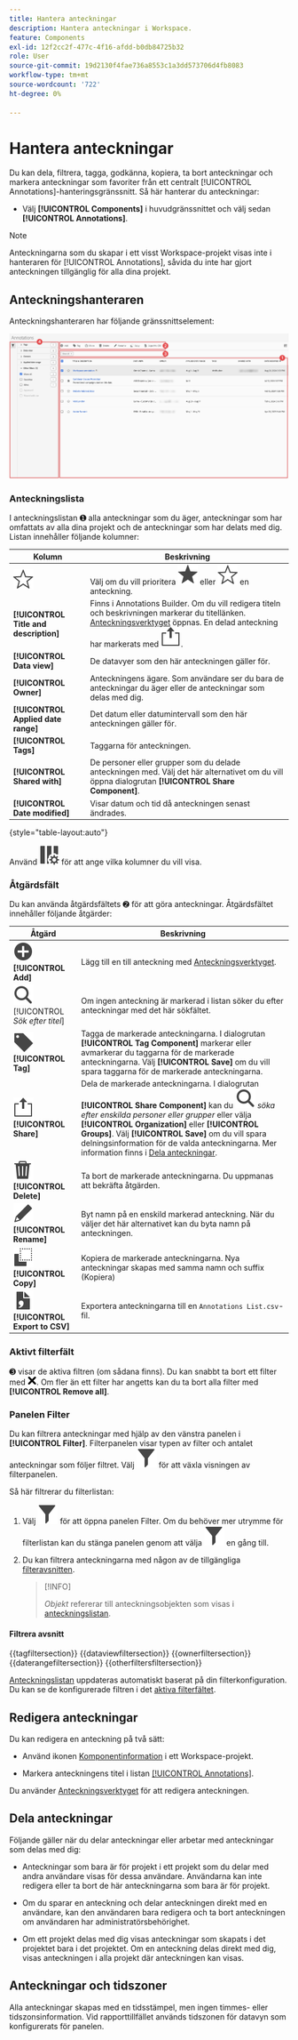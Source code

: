 ```yaml
---
title: Hantera anteckningar
description: Hantera anteckningar i Workspace.
feature: Components
exl-id: 12f2cc2f-477c-4f16-afdd-b0db84725b32
role: User
source-git-commit: 19d2130f4fae736a8553c1a3dd573706d4fb8083
workflow-type: tm+mt
source-wordcount: '722'
ht-degree: 0%

---
```


# Hantera anteckningar

Du kan dela, filtrera, tagga, godkänna, kopiera, ta bort anteckningar och markera anteckningar som favoriter från ett centralt [!UICONTROL Annotations]-hanteringsgränssnitt. Så här hanterar du anteckningar:

* Välj **[!UICONTROL Components]** i huvudgränssnittet och välj sedan **[!UICONTROL Annotations]**.


>[!NOTE]
>
>Anteckningarna som du skapar i ett visst Workspace-projekt visas inte i hanteraren för [!UICONTROL Annotations], såvida du inte har gjort anteckningen tillgänglig för alla dina projekt.
>

## Anteckningshanteraren

Anteckningshanteraren har följande gränssnittselement:

![Anteckningsgränssnitt](assets/annotations-manager.png)

### Anteckningslista

I anteckningslistan ➊ alla anteckningar som du äger, anteckningar som har omfattats av alla dina projekt och de anteckningar som har delats med dig. Listan innehåller följande kolumner:

| Kolumn | Beskrivning |
| --- | --- | 
| ![StarOutline](/help/assets/icons/StarOutline.svg) | Välj om du vill prioritera ![Star](/help/assets/icons/Star.svg) eller ![StarOutline](/help/assets/icons/StarOutline.svg) en anteckning. |
| **[!UICONTROL Title and description]** | Finns i Annotations Builder. Om du vill redigera titeln och beskrivningen markerar du titellänken. [Anteckningsverktyget](/help/components/annotations/create-annotations.md#annotation-builder) öppnas. En delad anteckning har markerats med ![Dela](/help/assets/icons/ShareLight.svg). |
| **[!UICONTROL Data view]** | De datavyer som den här anteckningen gäller för. |
| **[!UICONTROL Owner]** | Anteckningens ägare. Som användare ser du bara de anteckningar du äger eller de anteckningar som delas med dig. |
| **[!UICONTROL Applied date range]** | Det datum eller datumintervall som den här anteckningen gäller för. |
| **[!UICONTROL Tags]** | Taggarna för anteckningen. |
| **[!UICONTROL Shared with]** | De personer eller grupper som du delade anteckningen med. Välj det här alternativet om du vill öppna dialogrutan **[!UICONTROL Share Component]**. |
| **[!UICONTROL Date modified]** | Visar datum och tid då anteckningen senast ändrades. |

{style="table-layout:auto"}

Använd ![ColumnSetting](/help/assets/icons/ColumnSetting.svg) för att ange vilka kolumner du vill visa.

### Åtgärdsfält

Du kan använda åtgärdsfältets ➋ för att göra anteckningar. Åtgärdsfältet innehåller följande åtgärder:

| Åtgärd | Beskrivning |
|---|---|
| ![AddCircle](/help/assets/icons/AddCircle.svg) **[!UICONTROL Add]** | Lägg till en till anteckning med [Anteckningsverktyget](create-annotations.md#annotation-builder). |
| ![Sök](/help/assets/icons/Search.svg) [!UICONTROL *Sök efter titel*] | Om ingen anteckning är markerad i listan söker du efter anteckningar med det här sökfältet. |
| ![Etikett](/help/assets/icons/Label.svg) **[!UICONTROL Tag]** | Tagga de markerade anteckningarna. I dialogrutan **[!UICONTROL Tag Component]** markerar eller avmarkerar du taggarna för de markerade anteckningarna. Välj **[!UICONTROL Save]** om du vill spara taggarna för de markerade anteckningarna. |
| ![Dela](/help/assets/icons/ShareLight.svg) **[!UICONTROL Share]** | Dela de markerade anteckningarna. I dialogrutan **[!UICONTROL Share Component]** kan du ![ söka ](/help/assets/icons/Search.svg) *söka efter enskilda personer eller grupper* eller välja **[!UICONTROL Organization]** eller **[!UICONTROL Groups]**. Välj **[!UICONTROL Save]** om du vill spara delningsinformation för de valda anteckningarna. Mer information finns i [Dela anteckningar](#share-annotations). |
| ![Ta bort](/help/assets/icons/Delete.svg) **[!UICONTROL Delete]** | Ta bort de markerade anteckningarna. Du uppmanas att bekräfta åtgärden. |
| ![Redigera](/help/assets/icons/Edit.svg) **[!UICONTROL Rename]** | Byt namn på en enskild markerad anteckning. När du väljer det här alternativet kan du byta namn på anteckningen. |
| ![Kopiera](/help/assets/icons/Copy.svg) **[!UICONTROL Copy]** | Kopiera de markerade anteckningarna. Nya anteckningar skapas med samma namn och suffix (Kopiera) |
| ![FileCSV](/help/assets/icons/FileCSV.svg) **[!UICONTROL Export to CSV]** | Exportera anteckningarna till en `Annotations List.csv`-fil. |

### Aktivt filterfält

➌ visar de aktiva filtren (om sådana finns). Du kan snabbt ta bort ett filter med ![CrossSize75](/help/assets/icons/CrossSize75.svg). Om fler än ett filter har angetts kan du ta bort alla filter med **[!UICONTROL Remove all]**.

### Panelen Filter

Du kan filtrera anteckningar med hjälp av den vänstra panelen i **[!UICONTROL Filter]**. Filterpanelen visar typen av filter och antalet anteckningar som följer filtret. Välj ![Filter](/help/assets/icons/Filter.svg) för att växla visningen av filterpanelen.

Så här filtrerar du filterlistan:

1. Välj ![Filter](/help/assets/icons/Filter.svg) för att öppna panelen Filter. Om du behöver mer utrymme för filterlistan kan du stänga panelen genom att välja ![Filter](/help/assets/icons/Filter.svg) en gång till.
1. Du kan filtrera anteckningarna med någon av de tillgängliga [filteravsnitten](#filter-sections).

   >[!INFO]
   >
   >*Objekt* refererar till anteckningsobjekten som visas i [anteckningslistan](manage-annotations.md#annotations-list).
   > 

#### Filtrera avsnitt

{{tagfiltersection}}
{{dataviewfiltersection}}
{{ownerfiltersection}}
{{daterangefiltersection}}
{{otherfiltersfiltersection}}


[Anteckningslistan](manage-annotations.md#annotations-list) uppdateras automatiskt baserat på din filterkonfiguration. Du kan se de konfigurerade filtren i det [aktiva filterfältet](manage-annotations.md#active-filter-bar).


## Redigera anteckningar

Du kan redigera en anteckning på två sätt:

* Använd ikonen [Komponentinformation](/help/components/use-components-in-workspace.md#component-info) i ett Workspace-projekt.

* Markera anteckningens titel i listan [[!UICONTROL Annotations]](#annotations-list).

Du använder [Anteckningsverktyget](/help/components/annotations/create-annotations.md#annotation-builder) för att redigera anteckningen.

## Dela anteckningar

Följande gäller när du delar anteckningar eller arbetar med anteckningar som delas med dig:

* Anteckningar som bara är för projekt i ett projekt som du delar med andra användare visas för dessa användare. Användarna kan inte redigera eller ta bort de här anteckningarna som bara är för projekt.
* Om du sparar en anteckning och delar anteckningen direkt med en användare, kan den användaren bara redigera och ta bort anteckningen om användaren har administratörsbehörighet.

* Om ett projekt delas med dig visas anteckningar som skapats i det projektet bara i det projektet. Om en anteckning delas direkt med dig, visas anteckningen i alla projekt där anteckningen kan visas.

## Anteckningar och tidszoner

Alla anteckningar skapas med en tidsstämpel, men ingen timmes- eller tidszonsinformation. Vid rapporttillfället används tidszonen för datavyn som konfigurerats för panelen.
